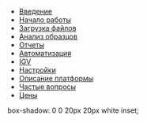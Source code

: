 <!-- docs/_sidebar.md -->

* [Введение](/)
* [Начало работы](start.md)
* [Загрузка файлов](upload.md "Загрузка файлов")
* [Анализ образцов](analysis.md "Анализ образцов")
* [Отчеты](report.md "Отчеты")
* [Автоматизация](auto.md "Автоматизация")
* [IGV](igv.md "Геномный браузер IGV")
* [Настройки](setting.md "Настройки")
* [Описание платформы](pipeline.md "Методы, алгоритмы, производительность")
* [Частые вопросы](faq.md "Частые вопросы")
* [Цены](price.md "Цены")

box-shadow: 0 0 20px 20px white inset;